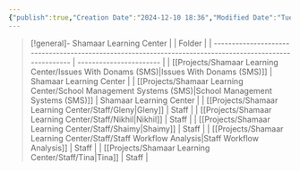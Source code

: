 ```yaml
---
{"publish":true,"Creation Date":"2024-12-10 18:36","Modified Date":"Tuesday 10th December 2024 18:36:17","title":"Projects","cssclasses":["cards","table-max","cards-2-3","cards-cols-4"],"PassFrontmatter":true}
---
```



> [!general]- Shamaar Learning Center
>  |                                                                                                          | Folder                  |
> | -------------------------------------------------------------------------------------------------------- | ----------------------- |
> | [[Projects/Shamaar Learning Center/Issues With Donams (SMS)\|Issues With Donams (SMS)]]               | Shamaar Learning Center |
> | [[Projects/Shamaar Learning Center/School Management Systems (SMS)\|School Management Systems (SMS)]] | Shamaar Learning Center |
> | [[Projects/Shamaar Learning Center/Staff/Gleny\|Gleny]]                                               | Staff                   |
> | [[Projects/Shamaar Learning Center/Staff/Nikhil\|Nikhil]]                                             | Staff                   |
> | [[Projects/Shamaar Learning Center/Staff/Shaimy\|Shaimy]]                                             | Staff                   |
> | [[Projects/Shamaar Learning Center/Staff/Staff Workflow Analysis\|Staff Workflow Analysis]]           | Staff                   |
> | [[Projects/Shamaar Learning Center/Staff/Tina\|Tina]]                                                 | Staff                   |
> 
